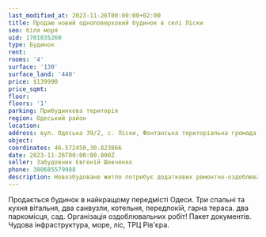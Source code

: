 ```yaml
---
last_modified_at: 2023-11-26T00:00:00+02:00
title: Продаю новий одноповерховий будинок в селі Ліски
seo: біля моря
uid: 1701035260
type: Будинок
rent:
rooms: '4'
surface: '130'
surface_land: '440'
price: $139990
price_sqmt:
floor:
floors: '1'
parking: Прибудинкова територія
region: Одеський район
location:
address: вул. Одеська 39/2, с. Ліски, Фонтанська територіальна громада
object:
coordinates: 46.572450,30.823866
date: 2023-11-26T00:00:00.000Z
seller: Забудовник Євгеній Шевченко
phone: 380685579988
description: Новозбудоване житло потребує додаткових ремонтно-оздоблювальних робіт
---
```


Продається будинок в найкращому передмісті Одеси. Три спальні та кухня вітальня, два санвузли, котельня, передпокій, гарна тераса. два паркомісця, сад. Організація оздоблювальних робіт! Пакет документів. Чудова інфраструктура, море, ліс, ТРЦ Рів'єра.
